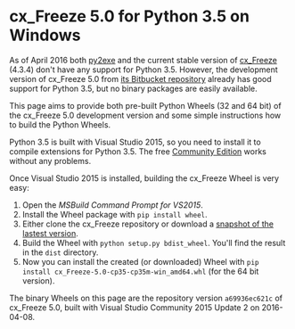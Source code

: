 # cx_Freeze 5.0 for Python 3.5 on Windows

As of April 2016 both [py2exe](http://www.py2exe.org/) and the current stable version of
[cx_Freeze](http://cx-freeze.sourceforge.net/) (4.3.4) don't have any support for Python 3.5.
However, the development version of cx_Freeze 5.0 from
[its Bitbucket repository](https://bitbucket.org/anthony_tuininga/cx_freeze) already has good
support for Python 3.5, but no binary packages are easily available.

This page aims to provide both pre-built Python Wheels (32 and 64 bit) of the cx_Freeze 5.0
development version and some simple instructions how to build the Python Wheels.

Python 3.5 is built with Visual Studio 2015, so you need to install it to compile extensions
for Python 3.5. The free [Community Edition](https://www.visualstudio.com/products/free-developer-offers-vs)
works without any problems.

Once Visual Studio 2015 is installed, building the cx_Freeze Wheel is very easy:

1. Open the *MSBuild Command Prompt for VS2015*.
2. Install the Wheel package with `pip install wheel`.
3. Either clone the cx_Freeze repository or download a
   [snapshot of the lastest version](https://bitbucket.org/anthony_tuininga/cx_freeze/downloads).
4. Build the Wheel with `python setup.py bdist_wheel`. You'll find the result in the `dist`
   directory.
5. Now you can install the created (or downloaded) Wheel with
   `pip install cx_Freeze-5.0-cp35-cp35m-win_amd64.whl` (for the 64 bit version).

The binary Wheels on this page are the repository version `a69936ec621c`
of cx_Freeze 5.0, built with Visual Studio Community 2015 Update 2 on 2016-04-08.